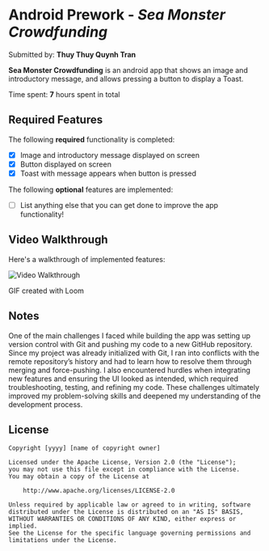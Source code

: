 # Android Prework - *Sea Monster Crowdfunding*

Submitted by: **Thuy Thuy Quynh Tran**

**Sea Monster Crowdfunding** is an android app that shows an image and introductory message, and allows pressing a button to display a Toast. 

Time spent: **7** hours spent in total

## Required Features

The following **required** functionality is completed:

* [x] Image and introductory message displayed on screen
* [x] Button displayed on screen
* [x] Toast with message appears when button is pressed 

The following **optional** features are implemented:

* [ ] List anything else that you can get done to improve the app functionality!

## Video Walkthrough

Here's a walkthrough of implemented features:

<img src='https://cdn.loom.com/sessions/thumbnails/9f3c5dda16c848d6932aa61c5aab8e9f-4f61ce70ebc30b08-full-play.gif' title='Video Walkthrough' width='' alt='Video Walkthrough' />

<!-- Replace this with whatever GIF tool you used! -->
GIF created with Loom
<!-- Recommended tools:
[Kap](https://getkap.co/) for macOS
[ScreenToGif](https://www.screentogif.com/) for Windows
[peek](https://github.com/phw/peek) for Linux. -->

## Notes

One of the main challenges I faced while building the app was setting up version control with Git and pushing my code to a new GitHub repository. Since my project was already initialized with Git, I ran into conflicts with the remote repository’s history and had to learn how to resolve them through merging and force-pushing. I also encountered hurdles when integrating new features and ensuring the UI looked as intended, which required troubleshooting, testing, and refining my code. These challenges ultimately improved my problem-solving skills and deepened my understanding of the development process.

## License

    Copyright [yyyy] [name of copyright owner]

    Licensed under the Apache License, Version 2.0 (the "License");
    you may not use this file except in compliance with the License.
    You may obtain a copy of the License at

        http://www.apache.org/licenses/LICENSE-2.0

    Unless required by applicable law or agreed to in writing, software
    distributed under the License is distributed on an "AS IS" BASIS,
    WITHOUT WARRANTIES OR CONDITIONS OF ANY KIND, either express or implied.
    See the License for the specific language governing permissions and
    limitations under the License.
